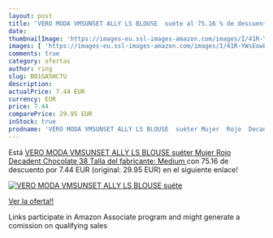 ```yaml
---
layout: post
title: 'VERO MODA VMSUNSET ALLY LS BLOUSE  suéte al 75.16 % de descuento'
date: 
thumbnailImage: 'https://images-eu.ssl-images-amazon.com/images/I/41R-YWsEowL._SL200_.jpg'
images: [ 'https://images-eu.ssl-images-amazon.com/images/I/41R-YWsEowL._SL200_.jpg' ]
comments: true
category: ofertas
author: ring
slug: B01GA5HCTU
description:
actualPrice: 7.44 EUR
currency: EUR
price: 7.44
comparePrice: 29.95 EUR
inStock: true
prodname: 'VERO MODA VMSUNSET ALLY LS BLOUSE  suéter Mujer  Rojo  Decadent Chocolate   38  Talla del fabricante: Medium '
---
```


Está [VERO MODA VMSUNSET ALLY LS BLOUSE  suéter Mujer  Rojo  Decadent Chocolate   38  Talla del fabricante: Medium ](https://www.amazon.es/dp/B01GA5HCTU/?tag=tolees-21) con 75.16 de descuento por 7.44 EUR (original: 29.95 EUR) en el siguiente enlace!

[![VERO MODA VMSUNSET ALLY LS BLOUSE  suéte](https://images-eu.ssl-images-amazon.com/images/I/41R-YWsEowL._SL200_.jpg)](https://www.amazon.es/dp/B01GA5HCTU/?tag=tolees-21)

[Ver la oferta!!](https://www.amazon.es/dp/B01GA5HCTU/?tag=tolees-21)

Links participate in Amazon Associate program and might generate a comission on qualifying sales


